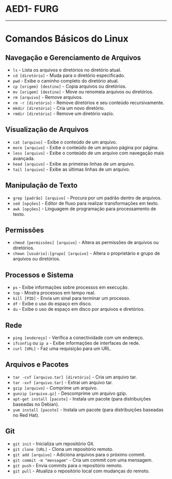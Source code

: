 # AED1- FURG


----------------------------------------------------------------------------------------------


# Comandos Básicos do Linux

## Navegação e Gerenciamento de Arquivos

- `ls` - Lista os arquivos e diretórios no diretório atual.
- `cd [diretório]` - Muda para o diretório especificado.
- `pwd` - Exibe o caminho completo do diretório atual.
- `cp [origem] [destino]` - Copia arquivos ou diretórios.
- `mv [origem] [destino]` - Move ou renomeia arquivos ou diretórios.
- `rm [arquivo]` - Remove arquivos.
- `rm -r [diretório]` - Remove diretórios e seu conteúdo recursivamente.
- `mkdir [diretório]` - Cria um novo diretório.
- `rmdir [diretório]` - Remove um diretório vazio.

## Visualização de Arquivos

- `cat [arquivo]` - Exibe o conteúdo de um arquivo.
- `more [arquivo]` - Exibe o conteúdo de um arquivo página por página.
- `less [arquivo]` - Exibe o conteúdo de um arquivo com navegação mais avançada.
- `head [arquivo]` - Exibe as primeiras linhas de um arquivo.
- `tail [arquivo]` - Exibe as últimas linhas de um arquivo.

## Manipulação de Texto

- `grep [padrão] [arquivo]` - Procura por um padrão dentro de arquivos.
- `sed [opções]` - Editor de fluxo para realizar transformações em texto.
- `awk [opções]` - Linguagem de programação para processamento de texto.

## Permissões

- `chmod [permissões] [arquivo]` - Altera as permissões de arquivos ou diretórios.
- `chown [usuário]:[grupo] [arquivo]` - Altera o proprietário e grupo de arquivos ou diretórios.

## Processos e Sistema

- `ps` - Exibe informações sobre processos em execução.
- `top` - Mostra processos em tempo real.
- `kill [PID]` - Envia um sinal para terminar um processo.
- `df` - Exibe o uso do espaço em disco.
- `du` - Exibe o uso de espaço em disco por arquivos e diretórios.

## Rede

- `ping [endereço]` - Verifica a conectividade com um endereço.
- `ifconfig` ou `ip a` - Exibe informações de interfaces de rede.
- `curl [URL]` - Faz uma requisição para um URL.

## Arquivos e Pacotes

- `tar -cvf [arquivo.tar] [diretório]` - Cria um arquivo tar.
- `tar -xvf [arquivo.tar]` - Extrai um arquivo tar.
- `gzip [arquivo]` - Comprime um arquivo.
- `gunzip [arquivo.gz]` - Descomprime um arquivo gzip.
- `apt-get install [pacote]` - Instala um pacote (para distribuições baseadas no Debian).
- `yum install [pacote]` - Instala um pacote (para distribuições baseadas no Red Hat).

## Git

- `git init` - Inicializa um repositório Git.
- `git clone [URL]` - Clona um repositório remoto.
- `git add [arquivo]` - Adiciona arquivos para o próximo commit.
- `git commit -m "mensagem"` - Cria um commit com uma mensagem.
- `git push` - Envia commits para o repositório remoto.
- `git pull` - Atualiza o repositório local com mudanças do remoto.

